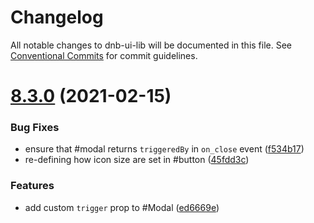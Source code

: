 # Changelog

All notable changes to dnb-ui-lib will be documented in this file. See
[Conventional Commits](https://conventionalcommits.org) for commit guidelines.

# [8.3.0](https://github.com/dnbexperience/eufemia/compare/v8.2.1...v8.3.0) (2021-02-15)


### Bug Fixes

* ensure that #modal returns `triggeredBy` in `on_close` event ([f534b17](https://github.com/dnbexperience/eufemia/commit/f534b17d8d3543b57786c3a10b2ba313989ee07f))
* re-defining how icon size are set in #button ([45fdd3c](https://github.com/dnbexperience/eufemia/commit/45fdd3cd08c8774a91cd384c35815368501f88d6))


### Features

* add custom `trigger` prop to #Modal ([ed6669e](https://github.com/dnbexperience/eufemia/commit/ed6669e66152d3d15966327d2693c6039e888ed7))
